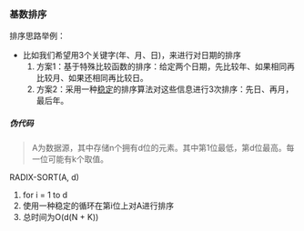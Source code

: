 ### 基数排序

排序思路举例：

* 比如我们希望用3个关键字(年、月、日)，来进行对日期的排序
    1. 方案1：基于特殊比较函数的排序：给定两个日期，先比较年、如果相同再比较月、如果还相同再比较日。
    2. 方案2：采用一种[稳定](CountingSort.md)的排序算法对这些信息进行3次排序：先日、再月，最后年。

##### 伪代码

>A为数据源，其中存储n个拥有d位的元素。其中第1位最低，第d位最高。每一位可能有k个取值。

RADIX-SORT(A, d)
1. for i = 1 to d
2. 使用一种稳定的循环在第i位上对A进行排序
3. 总时间为O(d(N + K))